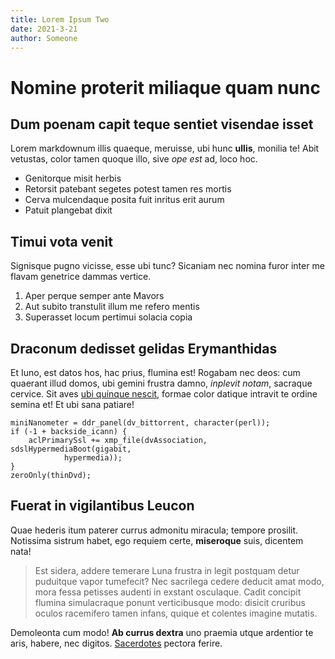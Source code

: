 ```yaml
---
title: Lorem Ipsum Two
date: 2021-3-21
author: Someone
---
```

# Nomine proterit miliaque quam nunc

## Dum poenam capit teque sentiet visendae isset

Lorem markdownum illis quaeque, meruisse, ubi hunc **ullis**, monilia te! Abit
vetustas, color tamen quoque illo, sive *ope est* ad, loco hoc.

- Genitorque misit herbis
- Retorsit patebant segetes potest tamen res mortis
- Cerva mulcendaque posita fuit inritus erit aurum
- Patuit plangebat dixit

## Timui vota venit

Signisque pugno vicisse, esse ubi tunc? Sicaniam nec nomina furor inter me
flavam genetrice dammas vertice.

1. Aper perque semper ante Mavors
2. Aut subito transtulit illum me refero mentis
3. Superasset locum pertimui solacia copia

## Draconum dedisset gelidas Erymanthidas

Et Iuno, est datos hos, hac prius, flumina est! Rogabam nec deos: cum quaerant
illud domos, ubi gemini frustra damno, *inplevit notam*, sacraque cervice. Sit
aves [ubi quinque nescit](http://sponte-evanuit.io/), formae color datique
intravit te ordine semina et! Et ubi sana patiare!

```
miniNanometer = ddr_panel(dv_bittorrent, character(perl));
if (-1 + backside_icann) {
    aclPrimarySsl += xmp_file(dvAssociation, sdslHypermediaBoot(gigabit,
            hypermedia));
}
zeroOnly(thinDvd);
```

## Fuerat in vigilantibus Leucon

Quae hederis itum paterer currus admonitu miracula; tempore prosilit. Notissima
sistrum habet, ego requiem certe, **miseroque** suis, dicentem nata!

> Est sidera, addere temerare Luna frustra in legit postquam detur puduitque
> vapor tumefecit? Nec sacrilega cedere deducit amat modo, mora fessa petisses
> audenti in exstant osculaque. Cadit concipit flumina simulacraque ponunt
> verticibusque modo: disicit cruribus oculos racemifero tamen infans, quique et
> colentes imagine mutatis.

Demoleonta cum modo! **Ab currus dextra** uno praemia utque ardentior te aris,
habere, nec digitos. [Sacerdotes](http://spectacula.com/artus.aspx) pectora
ferire.

